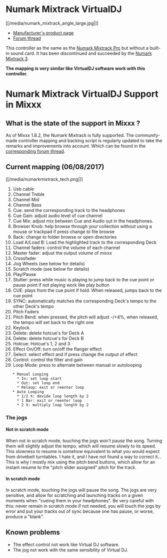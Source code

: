 # Numark Mixtrack VirtualDJ

[[/media/numark_mixtrack_angle_large.jpg|]]

  - [Manufacturer's product page](http://www.numark.com/mixtrack)
  - [Forum thread](http://mixxx.org/forums/viewtopic.php)

This controller as the same as the [Numark Mixtrack
Pro](Numark%20Mixtrack%20Pro) but without a built-in sound card. It has
been discontinued and succeeded by the [Numark Mixtrack
3](Numark%20Mixtrack%20Pro%203).

**The mapping is very similar like VirtualDJ software work with this
controller.**

# Numark Mixtrack VirtualDJ Support in Mixxx

## What is the state of the support in Mixxx ?

As of Mixxx 1.8.2, the Numark Mixtrack is fully supported. The
community-made controller mapping and backing script is regularly
updated to take the remarks and improvements into account. Which can be
found in the [corresponding forum
thread](http://www.mixxx.org/forums/viewtopic.php?f=7&t=1808&start=30#p10182).

## Current mapping (06/08/2017)

[[/media/numarkmixtrack_tech.png|]]

1.  Usb cable
2.  Channel Treble
3.  Channel Mid
4.  Channel Bass
5.  Cue: send the corresponding track to the headphones
6.  Cue Gain: adjust audio level of cue channel
7.  Cue Mix: adjust mix between Cue and Audio out in the headphones.
8.  Browser Knob: help browse through your collection without using a
    mouse or trackpad if press change to file browse
9.  Back: change to folder browse or open directories
10. Load A/Load B: Load the highlighted track to the corresponding Deck
11. Channel faders: control the volume of each channel
12. Master fader: adjust the output volume of mixxx
13. Crossfader
14. Jog Wheels (see below for details)
15. Scratch mode (see below for details)
16. Play/Pause
17. Stutter: press while music is playing to jump back to the cue point
    or pause point if not playing work like play button
18. CUE: plays from the cue point if hold. When released, jumps back to
    the cue point
19. SYNC: automatically matches the corresponding Deck's tempo to the
    other Deck's tempo 
20. Pitch Faders
21. Pitch Bend: when pressed, the pitch will adjust -/+4%, when
    released, the tempo will set back to the right one
22. Keylock
23. Delete: delete hotcue's for Deck A
24. Delete: delete hotcue's for Deck B
25. Hotcue: Hotcue's 1, 2 and 3
26. Effect On/Off: turn on/off the flanger effect
27. Select: select effect and if press change the output of effect
28. Control: control the filter and gain
29. Loop Mode: press to alternate between manual or autolooping

<!-- end list -->

``` 
   * Manual Looping
     * In: set loop start
     * Out: set loop end
     * Reloop: exit or reenter loop 
   * Auto Looping
     * 1/2 X: devide loop length by 2
     * 1 Bar: exit or reenter loop
     * 2 X: multiply loop length by 2
```

### The jogs

#### Not in scratch mode

When not in scratch mode, touching the jogs won't pause the song.
Turning them will slightly adjust the tempo, which will resume slowly to
its speed. This slowness to resume is somehow equivalent to what you
would expect from drivebelt turntables. I hate it, and I have not found
a way to correct it... This is why I mostly mix using the pitch bend
buttons, which allow for an instant resume to the "pitch slider
assigned" pitch for the track.

#### In scratch mode

In scratch mode, touching the jogs will pause the song. The jogs are
very sensitive, and allow for scratching and launching tracks on a given
moments when "cueing them in your headphones". Be very careful with
this: never remain in scratch mode if not needed, you will touch the
jogs by error and put your tracks out of sync because one has pause, or
worse, produce a "blank".

## Known problems

  - The effect control not work like Virtual DJ software.
  - The jog not work with the same sensibility of Virtual DJ.
